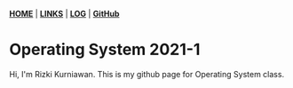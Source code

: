 [**HOME**](https://krzki.github.io/os212/) | [**LINKS**](https://krzki.github.io/os212/LINKS/) | [**LOG**](https://krzki.github.io/os212/TXT/mylog.txt) | [**GitHub**][4]

# Operating System 2021-1

Hi, I'm Rizki Kurniawan. This is my github page for Operating System class.

[4]:https://github.com/krzki/os212
